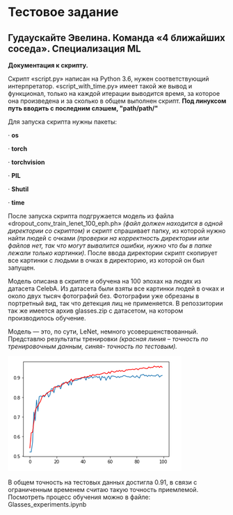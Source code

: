 # Тестовое задание
## Гудаускайте Эвелина. Команда «4 ближайших соседа». Специализация ML

**Документация к скрипту.**

Скрипт «script.py» написан на Python 3.6, нужен соответствующий интерпретатор. «script_with_time.py» имеет такой же вывод и функционал, только на каждой итерации выводится время, за которое она произведена и за сколько в общем выполнен скрипт. **Под линуксом путь вводить с последним слэшем, "path/path/"**

Для запуска скрипта нужны пакеты:

·        **os** 

·        **torch**

·        **torchvision**

·        **PIL** 

·        **Shutil**

·        **time**

После запуска скрипта подгружается модель из файла «dropout_conv_train_lenet_100_eph.ph» *(файл должен находится в одной директории со скриптом)* и скрипт спрашивает папку, из которой нужно найти людей с очками *(проверки на корректность директории или файлов нет, так что могут вывалится ошибки, нужно что бы в папке лежали только картинки)*. После ввода директории скрипт скопирует все картинки с людьми в очках в директорию, из которой он был запущен.

Модель описана в скрипте и обучена на 100 эпохах на людях из датасета CelebA. Из датасета были взяты все картинки людей в очках и около двух тысяч фотографий без. Фотографии уже обрезаны в портретный вид, так что детекция лиц не применяется.  В репоззитории так же имеется архив glasses.zip с датасетом, на котором производилось обучение. 

Модель — это, по сути, LeNet, немного усовершенствованный. Представлю результаты тренировки *(красная линия – точность по тренировочным данным, синяя- точность по тестовым).* 

![Accuracy](/plot.png)

В общем точность на тестовых данных достигла 0.91, в связи с ограниченным временем считаю такую точность приемлемой. Посмотреть процесс обучения можно в файле: Glasses_experiments.ipynb
